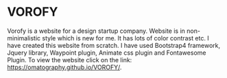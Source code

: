 # VOROFY
Vorofy is a website for a design startup company. Website is in non-minimalistic style which is new for me. It has lots of color contrast etc. I have created this website from scratch. I have used Bootstrap4 framework, Jquery library, Waypoint plugin, Animate css plugin and Fontawesome Plugin. To view the website click on the link: https://omatography.github.io/VOROFY/.
